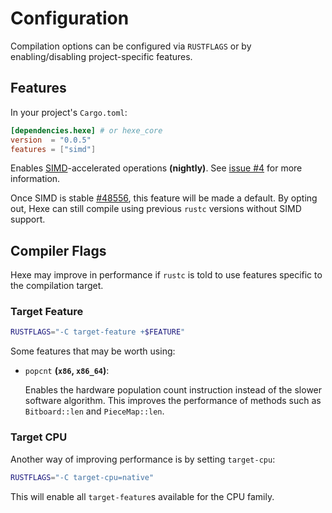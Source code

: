 # Configuration

Compilation options can be configured via `RUSTFLAGS` or by
enabling/disabling project-specific features.

## Features

In your project's `Cargo.toml`:

```toml
[dependencies.hexe] # or hexe_core
version  = "0.0.5"
features = ["simd"]
```

Enables [SIMD]-accelerated operations **(nightly)**. See
[issue #4](https://github.com/hexe-rs/Hexe/issues/4) for more information.

Once SIMD is stable [#48556](https://github.com/rust-lang/rust/issues/48556),
this feature will be made a default. By opting out, Hexe can still compile using
previous `rustc` versions without SIMD support.

## Compiler Flags

Hexe may improve in performance if `rustc` is told to use features specific to
the compilation target.

### Target Feature

```sh
RUSTFLAGS="-C target-feature +$FEATURE"
```

Some features that may be worth using:

- `popcnt` **(`x86`, `x86_64`)**:

  Enables the hardware population count instruction instead of the slower
  software algorithm. This improves the performance of methods such as
  `Bitboard::len` and `PieceMap::len`.

### Target CPU

Another way of improving performance is by setting `target-cpu`:

```sh
RUSTFLAGS="-C target-cpu=native"
```

This will enable all `target-feature`s available for the CPU family.

[SIMD]: https://en.wikipedia.org/wiki/SIMD
